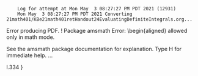         Log for attempt at Mon May  3 08:27:27 PM PDT 2021 (12931)
        Mon May  3 08:27:27 PM PDT 2021 Converting 21math401/KBe21math401retHandout24EvaluatingDefiniteIntegrals.org...
Error producing PDF.
! Package amsmath Error: \begin{aligned} allowed only in math mode.

See the amsmath package documentation for explanation.
Type  H <return>  for immediate help.
 ...                                              
                                                  
l.334   }

